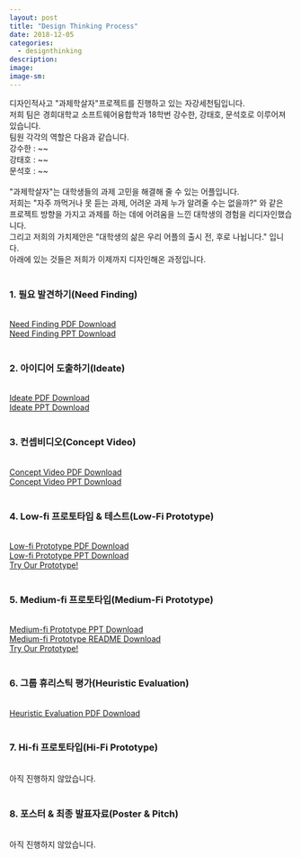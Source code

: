 ```yaml
---
layout: post
title: "Design Thinking Process"
date: 2018-12-05
categories:
  - designthinking
description:
image:
image-sm:
---
```


디자인적사고 "과제학살자"프로젝트를 진행하고 있는 자강세천팀입니다. <br>
저희 팀은 경희대학교 소프트웨어융합학과 18학번 강수한, 강태호, 문석호로 이루어져 있습니다. <br>
팀원 각각의 역할은 다음과 같습니다. <br>
강수한 : ~~ <br>
강태호 : ~~ <br>
문석호 : ~~ <br>
<br>
"과제학살자"는 대학생들의 과제 고민을 해결해 줄 수 있는 어플입니다. <br>
저희는 "자주 까먹거나 못 듣는 과제, 어려운 과제 누가 알려줄 수는 없을까?" 와 같은 프로젝트 방향을 가지고 과제를 하는 데에 어려움을 느낀 대학생의 경험을 리디자인했습니다. <br>
그리고 저희의 가치제안은 "대학생의 삶은 우리 어플의 출시 전, 후로 나뉩니다." 입니다. <br>
아래에 있는 것들은 저희가 이제까지 디자인해온 과정입니다. <br> <br>

<h3> 1. 필요 발견하기(Need Finding) </h3> <br>
<a href="/3.Needs_pdf.pdf"> Need Finding PDF Download </a> <br>
<a href="/3.Needs_ppt.pptx"> Need Finding PPT Download </a> <br> <br>

<h3> 2. 아이디어 도출하기(Ideate) </h3> <br>
<a href="/4.ideate.pdf.pdf"> Ideate PDF Download </a> <br>
<a href="/4.Ideate.ppt.pptx"> Ideate PPT Download </a> <br> <br>

<h3> 3. 컨셉비디오(Concept Video) </h3> <br>
<a href="/5.ConceptVideo.pdf.pdf"> Concept Video PDF Download </a> <br>
<a href="/5.ConceptVideo.ppt.pptx"> Concept Video PPT Download </a> <br> <br>

<h3> 4. Low-fi 프로토타입 & 테스트(Low-Fi Prototype) </h3> <br>
<a href="/6.Low-fi_Prototype.pdf.pdf">Low-fi Prototype PDF Download </a> <br>
<a href="/6.Low-fi_Prototype.ppt.pptx">Low-fi Prototype PPT Download </a> <br>
<a href="/Low-fi_prototype.bmpr">Try Our Prototype!  </a> <br> <br>

<h3> 5. Medium-fi 프로토타입(Medium-Fi Prototype) </h3> <br>
<a href="/midfi_ppt.pptx">Medium-fi Prototype PPT Download </a> <br>
<a href="/midfi_readme.pdf">Medium-fi Prototype README Download </a> <br>
<a href="https://marvelapp.com/a603bfa">Try Our Prototype! </a> <br> <br>

<h3> 6. 그룹 휴리스틱 평가(Heuristic Evaluation) </h3> <br>
<a href="/11.Heuristic Evaluation.zip">Heuristic Evaluation PDF Download </a> <br> <br>

<h3> 7. Hi-fi 프로토타입(Hi-Fi Prototype) </h3> <br>
아직 진행하지 않았습니다. <br> <br>

<h3> 8. 포스터 & 최종 발표자료(Poster & Pitch) </h3> <br>
아직 진행하지 않았습니다.




